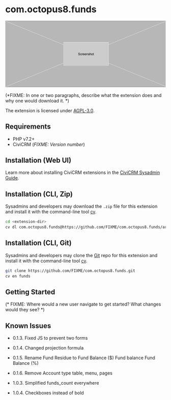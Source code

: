 # com.octopus8.funds

![Screenshot](/images/screenshot.png)

(*FIXME: In one or two paragraphs, describe what the extension does and why one would download it. *)

The extension is licensed under [AGPL-3.0](LICENSE.txt).

## Requirements

* PHP v7.2+
* CiviCRM (*FIXME: Version number*)

## Installation (Web UI)

Learn more about installing CiviCRM extensions in the [CiviCRM Sysadmin Guide](https://docs.civicrm.org/sysadmin/en/latest/customize/extensions/).

## Installation (CLI, Zip)

Sysadmins and developers may download the `.zip` file for this extension and
install it with the command-line tool [cv](https://github.com/civicrm/cv).

```bash
cd <extension-dir>
cv dl com.octopus8.funds@https://github.com/FIXME/com.octopus8.funds/archive/master.zip
```

## Installation (CLI, Git)

Sysadmins and developers may clone the [Git](https://en.wikipedia.org/wiki/Git) repo for this extension and
install it with the command-line tool [cv](https://github.com/civicrm/cv).

```bash
git clone https://github.com/FIXME/com.octopus8.funds.git
cv en funds
```

## Getting Started

(* FIXME: Where would a new user navigate to get started? What changes would they see? *)

## Known Issues

- 0.1.3. Fixed JS to prevent two forms

- 0.1.4. Changed projection formula

- 0.1.5. Rename Fund Residue to Fund Balance ($) Fund balance Fund Balance (%)

- 0.1.6. Remove Account type table, menu, pages

- 1.0.3. Simplified funds_count everywhere

- 1.0.4. Checkboxes instead of bold
